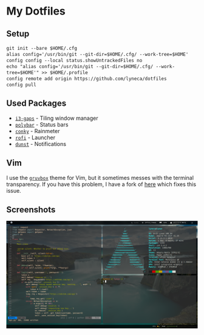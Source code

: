 # My Dotfiles
## Setup
	git init --bare $HOME/.cfg
	alias config='/usr/bin/git --git-dir=$HOME/.cfg/ --work-tree=$HOME'
	config config --local status.showUntrackedFiles no
	echo "alias config='/usr/bin/git --git-dir=$HOME/.cfg/ --work-tree=$HOME'" >> $HOME/.profile
    config remote add origin https://github.com/lyneca/dotfiles
	config pull

## Used Packages
- [`i3-gaps`](https://github.com/Airblader/i3) - Tiling window manager
- [`polybar`](https://github.com/jaagr/polybar) - Status bars
- [`conky`](https://github.com/brndnmtthws/conky) - Rainmeter
- [`rofi`](https://github.com/DaveDavenport/rofi) - Launcher
- [`dunst`](https://github.com/dunst-project/dunst) - Notifications

## Vim
I use the [`gruvbox`](https://github.com/morhetz/gruvbox) theme for Vim, but it sometimes messes with the terminal transparency.
If you have this problem, I have a fork of [here](https://github.com/lyneca/gruvbox) which fixes this issue.

## Screenshots
![Desktop](.screenshots/main.png)
